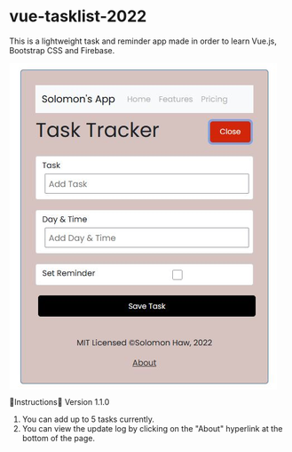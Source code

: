 # vue-tasklist-2022
This is a lightweight task and reminder app made in order to learn Vue.js, Bootstrap CSS and Firebase.

<img src="/public/screencap.jpg" align="center">

📜Instructions:scroll:
Version 1.1.0
1. You can add up to 5 tasks currently.
2. You can view the update log by clicking on the "About" hyperlink at the bottom of the page.
